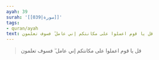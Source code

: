 ```yaml
---
ayah: 39
surah: '[[039|سورة]]'
tags:
- quran/ayah
text: قل يا قوم اعملوا على مكانتكم إني عامل ۖ فسوف تعلمون
---
```

> قل يا قوم اعملوا على مكانتكم إني عامل ۖ فسوف تعلمون
